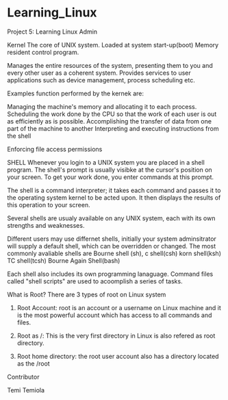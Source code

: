 # Learning_Linux
Project 5: Learning Linux Admin

Kernel
The core of UNIX system. Loaded at system start-up(boot) Memory resident control program.

Manages the entire resources of the system, presenting them to you and every other user as a coherent system. Provides services to user applications such as device management, process scheduling etc.

Examples function performed by the kernek are:

Managing the machine's memory and allocating it to each process.
Scheduling the work done by the CPU so that the work of each user is out as efficiently as is possible.
Accomplishing the transfer of data from one part of the machine to another
Interpreting and executing instructions from the shell

Enforcing file access permissions



SHELL
Whenever you login to a UNIX system you are placed in a shell program. The shell's prompt is usually visibke at the cursor's position on your screen. To get your work done, you enter commands at this prompt.

The shell is a command interpreter; it takes each command and passes it to the operating system kernel to be acted upon. It then displays the results of this operation to your screen.

Several shells are usualy available on any UNIX system, each with its own strengths and weaknesses.

Different users may use differnet shells, initially your system adminsitrator will supply a default shell, which can be overridden or changed. The most commonly avaliable shells are Bourne shell (sh), c shell(csh) korn shell(ksh) TC shell(tcsh) Bourne Again Shell(bash)

Each shell also includes its own programming lanaguage. Command files called "shell scripts" are used to acoomplish a series of tasks.


What is Root?
There are 3 types of root on Linux system

1. Root Account: root is an account or a username on Linux machine and it is the most powerful account which has access to all commands and files.

2. Root as /: This is the very first directory in Linux is also refered as root directory.

3. Root home directory: the root user account also has a directory located as the /root





Contributor

Temi Temiola
